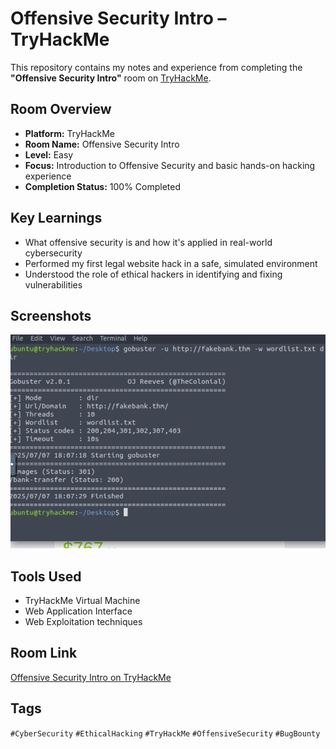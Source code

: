 # Offensive Security Intro – TryHackMe

This repository contains my notes and experience from completing the **"Offensive Security Intro"** room on [TryHackMe](https://tryhackme.com/room/offensivesecurity).

## Room Overview
- **Platform:** TryHackMe
- **Room Name:** Offensive Security Intro
- **Level:** Easy
- **Focus:** Introduction to Offensive Security and basic hands-on hacking experience
- **Completion Status:** 100% Completed

## Key Learnings
- What offensive security is and how it's applied in real-world cybersecurity
- Performed my first legal website hack in a safe, simulated environment
- Understood the role of ethical hackers in identifying and fixing vulnerabilities

## Screenshots
![./screenshots/first-website-hack.png](https://github.com/MayankQuery/tryhackme-writeups/blob/main/offensive-security/images/Room%20terminal.png)

## Tools Used
- TryHackMe Virtual Machine
- Web Application Interface
- Web Exploitation techniques

## Room Link
[Offensive Security Intro on TryHackMe](https://tryhackme.com/room/offensivesecurity)

## Tags
`#CyberSecurity` `#EthicalHacking` `#TryHackMe` `#OffensiveSecurity` `#BugBounty`
